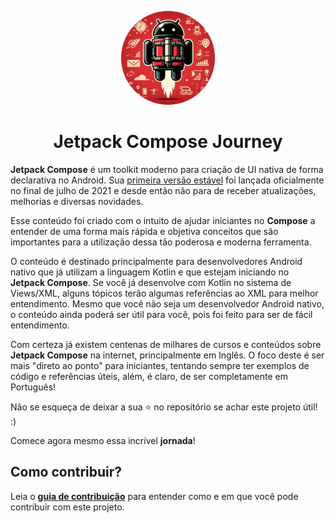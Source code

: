 <p align="center">
  <img src="/images/compose-journey.png" width="150">
</p>
<h1 align="center">
  Jetpack Compose Journey
</h1>

**Jetpack Compose** é um toolkit moderno para criação de UI nativa de forma declarativa no Android. Sua [primeira versão estável](https://android-developers.googleblog.com/2021/07/jetpack-compose-announcement.html) foi lançada oficialmente no final de julho de 2021 e desde então não para de receber atualizações, melhorias e diversas novidades.

Esse conteúdo foi criado com o intuito de ajudar iniciantes no **Compose** a entender de uma forma mais rápida e objetiva conceitos que são importantes para a utilização dessa tão poderosa e moderna ferramenta.

O conteúdo é destinado principalmente para desenvolvedores Android nativo que já utilizam a linguagem Kotlin e que estejam iniciando no **Jetpack Compose**. Se você já desenvolve com Kotlin no sistema de Views/XML, alguns tópicos terão algumas referências ao XML para melhor entendimento. Mesmo que você não seja um desenvolvedor Android nativo, o conteúdo ainda poderá ser útil para você, pois foi feito para ser de fácil entendimento.

Com certeza já existem centenas de milhares de cursos e conteúdos sobre **Jetpack Compose** na internet, principalmente em Inglês. O foco deste é ser mais "direto ao ponto" para iniciantes, tentando sempre ter exemplos de código e referências úteis, além, é claro, de ser completamente em Português!

Não se esqueça de deixar a sua :star: no repositório se achar este projeto útil! :)

Comece agora mesmo essa incrível **jornada**!

## Como contribuir?

Leia o [**guia de contribuição**](https://jsericksk.github.io/Jetpack-Compose-Journey/content-info/contributing/) para entender como e em que você pode contribuir com este projeto.
